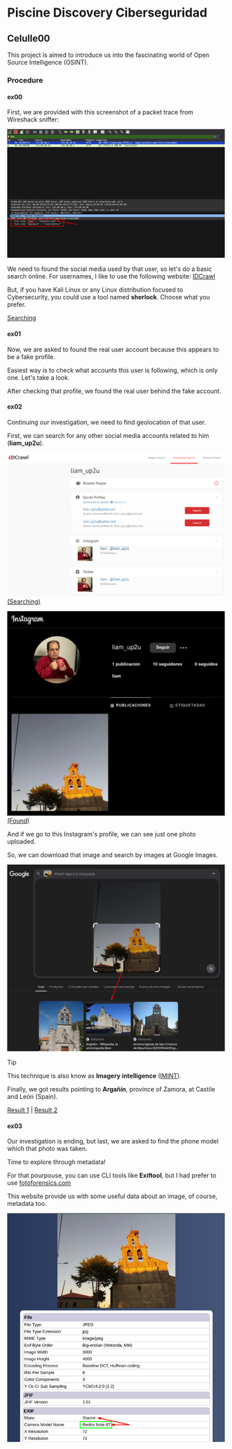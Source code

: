 # Piscine Discovery Ciberseguridad

## Celulle00

This project is aimed to introduce us into the fascinating world of Open Source Intelligence (OSINT).

### Procedure

#### ex00

First, we are provided with this screenshot of a packet trace from Wireshack sniffer:

![Packet Trace from Wireshack](/.assets/packet_trace.png)

We need to found the social media used by that user, so let's do a basic search online.
For usernames, I like to use the following website: [IDCrawl](https://www.idcrawl.com)

But, if you have Kali Linux or any Linux distribution focused to Cybersecurity,
you could use a tool named **sherlock**. Choose what you prefer.

[Searching](https://www.idcrawl.com/u/ihatetetris42)

<!-- link to image for X reference -->

#### ex01

Now, we are asked to found the real user account because this appears to be a fake profile.

Easiest way is to check what accounts this user is following, which is only one. Let's take a look.

<!-- insert image to following users -->

After checking that profile, we found the real user behind the fake account.

<!-- inser image to header of X account -->

#### ex02

Continuing our investigation, we need to find geolocation of that user.

First, we can search for any other social media accounts related to him (**liam_up2u**).

![IDCrawl for Liam](/.assets/liam_idcrawl.png)
[(Searching)](https://www.idcrawl.com/u/liam_up2u)

![Liam's Instagram Profile](/.assets/liam_ig.png)
[(Found)](https://www.instagram.com/liam_up2u/)

And if we go to this Instagram's profile, we can see just one photo uploaded.

So, we can download that image and search by images at Google Images.

![Liam's Location](/.assets/liam_location.png)

> [!TIP]
> This technique is also know as **Imagery intelligence** ([IMINT](https://en.wikipedia.org/wiki/Imagery_intelligence)).

Finally, we got results pointing to **Argañín**, province of Zamora, at Castile and León (Spain).

[Result 1](https://es.wikipedia.org/wiki/Arga%C3%B1%C3%ADn) | [Result 2](https://pueblosdesayago.com/2020/10/25/la-iglesia-de-la-natividad-de-la-virgen-de-arganin/)

#### ex03

Our investigation is ending, but last, we are asked to find the phone model
which that photo was taken.

Time to explore through metadata!

For that pourpouse, you can use CLI tools like **Exiftool**, but I had prefer to use [fotoforensics.com](https://fotoforensics.com)

This website provide us with some useful data about an image, of course, metadata too.

![Image Metadata](/.assets/fotoforensics_tool.png)

